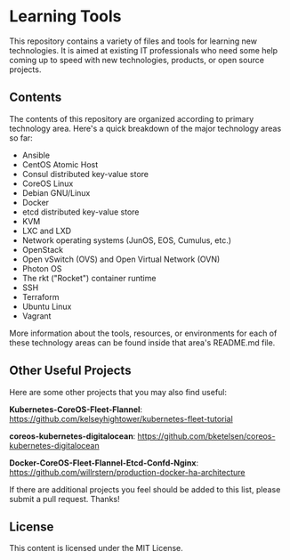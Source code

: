 # Learning Tools

This repository contains a variety of files and tools for learning new technologies. It is aimed at existing IT professionals who need some help coming up to speed with new technologies, products, or open source projects.

## Contents

The contents of this repository are organized according to primary technology area. Here's a quick breakdown of the major technology areas so far:

* Ansible
* CentOS Atomic Host
* Consul distributed key-value store
* CoreOS Linux
* Debian GNU/Linux
* Docker
* etcd distributed key-value store
* KVM
* LXC and LXD
* Network operating systems (JunOS, EOS, Cumulus, etc.)
* OpenStack
* Open vSwitch (OVS) and Open Virtual Network (OVN)
* Photon OS
* The rkt ("Rocket") container runtime
* SSH
* Terraform
* Ubuntu Linux
* Vagrant

More information about the tools, resources, or environments for each of these technology areas can be found inside that area's README.md file.

## Other Useful Projects

Here are some other projects that you may also find useful:

**Kubernetes-CoreOS-Fleet-Flannel**: https://github.com/kelseyhightower/kubernetes-fleet-tutorial

**coreos-kubernetes-digitalocean**: https://github.com/bketelsen/coreos-kubernetes-digitalocean

**Docker-CoreOS-Fleet-Flannel-Etcd-Confd-Nginx**: https://github.com/willrstern/production-docker-ha-architecture

If there are additional projects you feel should be added to this list, please submit a pull request. Thanks!

## License

This content is licensed under the MIT License.

